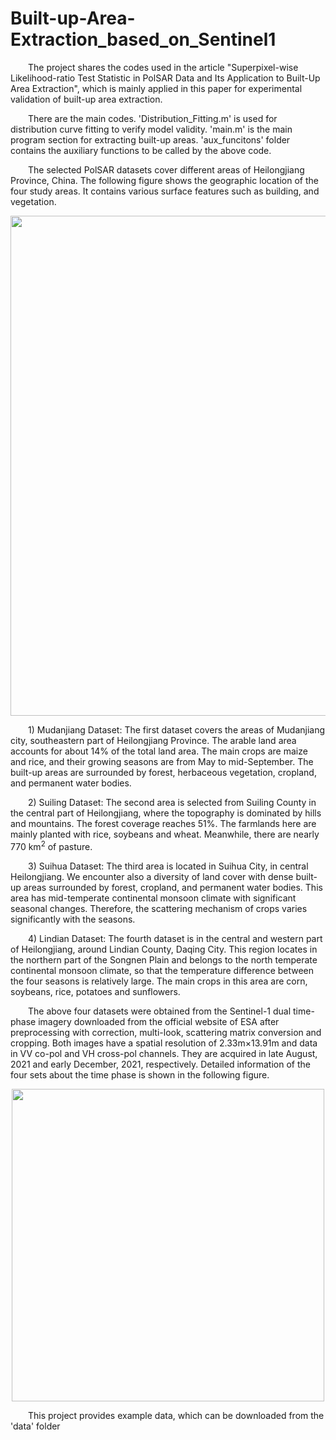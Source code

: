 # Built-up-Area-Extraction_based_on_Sentinel1
<p style="text-align:justify; text-justify:inter-ideograph;">

&emsp;&emsp;The project shares the codes used in the article "Superpixel-wise Likelihood-ratio Test Statistic in PolSAR Data and Its Application to Built-Up Area Extraction", which is mainly applied in this paper for experimental validation of built-up area extraction.

&emsp;&emsp;There are the main codes.
'Distribution_Fitting.m' is used for distribution curve fitting to verify model validity.
'main.m' is the main program section for extracting built-up areas.
'aux_funcitons' folder contains the auxiliary functions to be called by the above code.

&emsp;&emsp;The selected PolSAR datasets cover different areas of Heilongjiang Province, China. The following figure shows the geographic location of the four study areas. It contains various surface features such as building, and vegetation.

<div align=center>
<img src="https://github.com/SunXJ7/Sentinel-1-Dataset-for-Built-up-Area-Extraction-1/blob/main/Pictures/Study%20Areas.png" width="800px">
</div>

&emsp;&emsp;1) Mudanjiang Dataset: The first dataset covers the areas of Mudanjiang city, southeastern part of Heilongjiang Province. The arable land area accounts for about 14% of the total land area. The main crops are maize and rice, and their growing seasons are from May to mid-September. The built-up areas are surrounded by forest, herbaceous vegetation, cropland, and permanent water bodies.

&emsp;&emsp;2) Suiling Dataset: The second area is selected from Suiling County in the central part of Heilongjiang, where the topography is dominated by hills and mountains. The forest coverage reaches 51%. The farmlands here are mainly planted with rice, soybeans and wheat. Meanwhile, there are nearly 770 km<sup>2</sup> of pasture.

&emsp;&emsp;3) Suihua Dataset: The third area is located in Suihua City, in central Heilongjiang. We encounter also a diversity of land cover with dense built-up areas surrounded by forest, cropland, and permanent water bodies. This area has mid-temperate continental monsoon climate with significant seasonal changes. Therefore, the scattering mechanism of crops varies significantly with the seasons. 

&emsp;&emsp;4) Lindian Dataset: The fourth dataset is in the central and western part of Heilongjiang, around Lindian County, Daqing City. This region locates in the northern part of the Songnen Plain and belongs to the north temperate continental monsoon climate, so that the temperature difference between the four seasons is relatively large. The main crops in this area are corn, soybeans, rice, potatoes and sunflowers.

&emsp;&emsp;The above four datasets were obtained from the Sentinel-1 dual time-phase imagery downloaded from the official website of ESA after preprocessing with correction, multi-look, scattering matrix conversion and cropping. Both images have a spatial resolution of 2.33m×13.91m and data in VV co-pol and VH cross-pol channels. They are acquired in late August, 2021 and early December, 2021, respectively. Detailed information of the four sets about the time phase is shown in the following figure.  

<div align=center>
<img src="https://github.com/SunXJ7/Sentinel-1-Dataset-for-Built-up-Area-Extraction-1/blob/main/Pictures/Detailed%20Information%20of%20The%20Four%20Sets.png" width="500px">
</div>

&emsp;&emsp;This project provides example data, which can be downloaded from the 'data' folder

</p>
